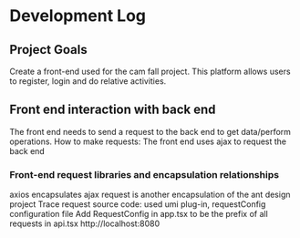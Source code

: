 # Development Log

## Project Goals
Create a front-end used for the cam fall project. This platform allows users to register, login and do relative activities.

## Front end interaction with back end
The front end needs to send a request to the back end to get data/perform operations.
How to make requests: The front end uses ajax to request the back end

### Front-end request libraries and encapsulation relationships
axios encapsulates ajax
request is another encapsulation of the ant design project
Trace request source code: used umi plug-in, requestConfig configuration file
Add RequestConfig in app.tsx to be the prefix of all requests in api.tsx http://localhost:8080

